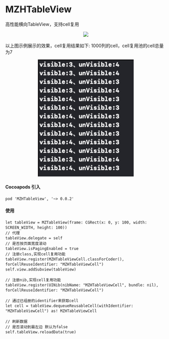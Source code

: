 # MZHTableView
高性能横向TableView，支持cell复用

<div align=center>
<img src="1.gif" width="300px" />
</div>

以上图示例展示的效果，cell复用结果如下:
1000列的cell，cell复用池的cell总量为7

<div align=center>
<img src="2.png" width="300px" />
</div>

#### Cocoapods 引入
```
pod 'MZHTableView', '~> 0.0.2'
```

#### 使用
```
let tableView = MZTableView(frame: CGRect(x: 0, y: 100, width: SCREEN_WIDTH, height: 100))
// 代理
tableView.delegate = self
// 是否按页面宽度滚动
tableView.isPagingEnabled = true
// 注册class,实现cell复用功能
tableView.register(MZHTableViewCell.classForCoder(), forCellReuseIdentifier: "MZHTableViewCell")
self.view.addSubview(tableView)

// 注册nib,实现cell复用功能
tableView.register(UINib(nibName: "MZHTableViewCell", bundle: nil), forCellReuseIdentifier: "MZHTableViewCell")

// 通过已组册的identifier来获取cell
let cell = tableView.dequeueReusableCell(withIdentifier: "MZHTableViewCell") as! MZHTableViewCell

// 刷新数据
// 是否滚动到最左边 默认为false
self.tableView.reloadData(true)
```
